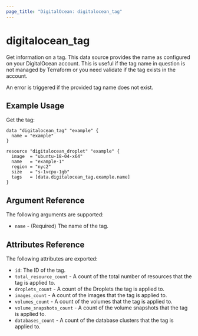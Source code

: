 ```yaml
---
page_title: "DigitalOcean: digitalocean_tag"
---
```


# digitalocean_tag

Get information on a tag. This data source provides the name as configured on
your DigitalOcean account. This is useful if the tag name in question is not
managed by Terraform or you need validate if the tag exists in the account.

An error is triggered if the provided tag name does not exist.

## Example Usage

Get the tag:

```hcl
data "digitalocean_tag" "example" {
  name = "example"
}

resource "digitalocean_droplet" "example" {
  image  = "ubuntu-18-04-x64"
  name   = "example-1"
  region = "nyc2"
  size   = "s-1vcpu-1gb"
  tags   = [data.digitalocean_tag.example.name]
}
```

## Argument Reference

The following arguments are supported:

* `name` - (Required) The name of the tag.

## Attributes Reference

The following attributes are exported:

* `id`: The ID of the tag.
* `total_resource_count` - A count of the total number of resources that the tag is applied to.
* `droplets_count` - A count of the Droplets the tag is applied to.
* `images_count` - A count of the images that the tag is applied to.
* `volumes_count` - A count of the volumes that the tag is applied to.
* `volume_snapshots_count` - A count of the volume snapshots that the tag is applied to.
* `databases_count` - A count of the database clusters that the tag is applied to.
